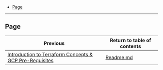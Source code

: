 - [Page](#page)


---

## Page  

| Previous                                                                                                                      | Return to table of contents |
|-------------------------------------------------------------------------------------------------------------------------------|-----------------------------|
| [Introduction to Terraform Concepts & GCP Pre-Requisites](1_3_1_Introduction_to_Terraform_Concepts_and_GCP_Pre-Requisites.md) | [Readme.md](README.md)      |